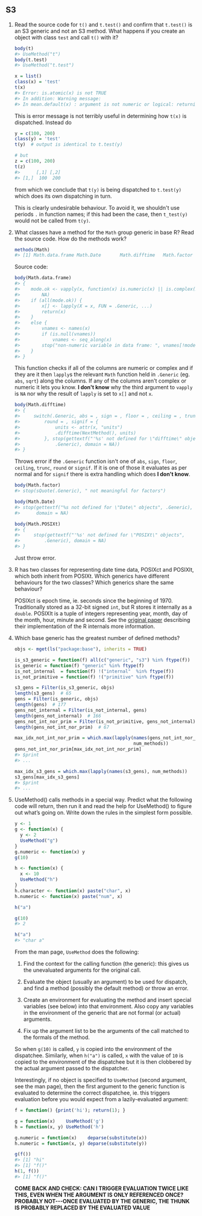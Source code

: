 S3
--

1.  Read the source code for `t()` and `t.test()` and confirm that `t.test()` is an S3 generic and not an S3 method.
    What happens if you create an object with class `test` and call `t()` with it?
    
    ```r
    body(t)
    #> UseMethod("t")
    body(t.test)
    #> UseMethod("t.test")
    
    x = list()
    class(x) = 'test'
    t(x)
    #> Error: is.atomic(x) is not TRUE
    #> In addition: Warning message:
    #> In mean.default(x) : argument is not numeric or logical: returning NA
    ```
    
    This is error message is not terribly useful in determining how `t(x)` is dispatched. Instead do
    
    ```r
    y = c(100, 200)
    class(y) = 'test'
    t(y)  # output is identical to t.test(y)
    
    # but
    z = c(100, 200)
    t(z)
    #>      [,1] [,2]
    #> [1,]  100  200
    ```
    
    from which we conclude that `t(y)` is being dispatched to `t.test(y)` which does its own dispatching in turn.
    
    This is clearly undesirable behaviour. To avoid it, we shouldn't use periods `.` in function names; if this
    had been the case, then `t_test(y)` would not be called from `t(y)`.
    
2.  What classes have a method for the `Math` group generic in base R?
    Read the source code. How do the methods work?
    
    ```r
    methods(Math)
    #> [1] Math.data.frame Math.Date       Math.difftime   Math.factor     Math.POSIXt
    ```
    
    Source code:
    ```r
    body(Math.data.frame)
    #> {
    #>    mode.ok <- vapply(x, function(x) is.numeric(x) || is.complex(x), 
    #>        NA)
    #>    if (all(mode.ok)) {
    #>        x[] <- lapply(X = x, FUN = .Generic, ...)
    #>        return(x)
    #>    }
    #>    else {
    #>        vnames <- names(x)
    #>        if (is.null(vnames)) 
    #>            vnames <- seq_along(x)
    #>        stop("non-numeric variable in data frame: ", vnames[!mode.ok])
    #>    }
    #> }
    ```
    This function checks if all of the columns are numeric or complex and if they are it then `lapply`s the
    relevant `Math` function held in `.Generic` (eg. `abs`, `sqrt`) along the columns. If any of the columns
    aren't complex or numeric it lets you know. **I don't know** why the third argument to `vapply` is `NA` nor
    why the result of `lapply` is set to `x[]` and not `x`.

    ```r
    body(Math.difftime)
    #> {
    #>     switch(.Generic, abs = , sign = , floor = , ceiling = , trunc = , 
    #>         round = , signif = {
    #>             units <- attr(x, "units")
    #>             .difftime(NextMethod(), units)
    #>         }, stop(gettextf("'%s' not defined for \"difftime\" objects", 
    #>             .Generic), domain = NA))
    #> }
    ```
    Throws error if the `.Generic` function isn't one of `abs`, `sign`, `floor`, `ceiling`, `trunc`, `round`
    or `signif`. If it is one of those it evaluates as per normal and for `signif` there is extra handling
    which does **I don't know**.
    
    
    ```r
    body(Math.factor)
    #> stop(sQuote(.Generic), " not meaningful for factors")
    
    body(Math.Date)
    #> stop(gettextf("%s not defined for \"Date\" objects", .Generic), 
    #>      domain = NA)
    
    body(Math.POSIXt)
    #> {
    #>     stop(gettextf("'%s' not defined for \"POSIXt\" objects", 
    #>         .Generic), domain = NA)
    #> }
    ```
    Just throw error.

3.  R has two classes for representing date time data, POSIXct and POSIXlt, which both inherit from POSIXt.
    Which generics have different behaviours for the two classes? Which generics share the same behaviour?

    POSIXct is epoch time, ie. seconds since the beginning of 1970. Traditionally stored as a 32-bit signed
    `int`, but R stores it internally as a `double`. POSIXlt is a tuple of integers representing year, month,
    day of the month, hour, minute and second.
    See the [original paper](http://cran.r-project.org/doc/Rnews/Rnews_2001-2.pdf#chapter*.12)
    describing their implementation of the R internals more information.

4.  Which base generic has the greatest number of defined methods?

    ```r
    objs <- mget(ls("package:base"), inherits = TRUE)

    is_s3_generic = function(f) all(c("generic", "s3") %in% ftype(f))
    is_generic = function(f) "generic" %in% ftype(f)
    is_not_internal  = function(f) !("internal"  %in% ftype(f))
    is_not_primitive = function(f) !("primitive" %in% ftype(f))

    s3_gens = Filter(is_s3_generic, objs)
    length(s3_gens)  # 65
    gens = Filter(is_generic, objs)
    length(gens)  # 177
    gens_not_internal = Filter(is_not_internal, gens)
    length(gens_not_internal)  # 166
    gens_not_int_nor_prim = Filter(is_not_primitive, gens_not_internal)
    length(gens_not_int_nor_prim)  # 67

    max_idx_not_int_nor_prim = which.max(lapply(names(gens_not_int_nor_prim),
                                                num_methods))
    gens_not_int_nor_prim[max_idx_not_int_nor_prim]
    #> $print
    #> ...

    max_idx_s3_gens = which.max(lapply(names(s3_gens), num_methods))
    s3_gens[max_idx_s3_gens]
    #> $print
    #> ...
    ```

5.  UseMethod() calls methods in a special way. Predict what the following
    code will return, then run it and read the help for UseMethod() to figure
    out what’s going on. Write down the rules in the simplest form possible.
    ```r
    y <- 1
    g <- function(x) {
      y <- 2
      UseMethod("g")
    }
    g.numeric <- function(x) y
    g(10)

    h <- function(x) {
      x <- 10
      UseMethod("h")
    }
    h.character <- function(x) paste("char", x)
    h.numeric <- function(x) paste("num", x)

    h("a")
    ```

    ```r
    g(10)
    #> 2

    h("a")
    #> "char a"
    ```
    
    From the man page, `UseMethod` does the following:

    1.  Find the context for the calling function (the generic): this
        gives us the unevaluated arguments for the original call.

    2.  Evaluate the object (usually an argument) to be used for
        dispatch, and find a method (possibly the default method) or
        throw an error.

    3.  Create an environment for evaluating the method and insert
        special variables (see below) into that environment.  Also
        copy any variables in the environment of the generic that are
        not formal (or actual) arguments.

    4.  Fix up the argument list to be the arguments of the call
        matched to the formals of the method.

    So when `g(10)` is called, `y` is copied into the environment of the
    dispatchee. Similarly, when `h("a")` is called, `x` with the value of
    `10` is copied to the environment of the dispatchee but it is then clobbered by the actual argument passed to the dispatcher.

    Interestingly, if no object is specified to `UseMethod` (second argument,
    see the man page), then the first argument to the generic function is
    evaluated to determine the correct dispatchee, ie. this triggers
    evaluation before you would expect from a lazily-evaluated argument:
    ```r
    f = function() {print('hi'); return(1); }

    g = function(x)    UseMethod('g')
    h = function(x, y) UseMethod('h')

    g.numeric = function(x)    deparse(substitute(x))
    h.numeric = function(x, y) deparse(substitute(y))

    g(f())
    #> [1] "hi"
    #> [1] "f()"
    h(1, f())
    #> [1] "f()"
    ```
    **COME BACK AND CHECK: CAN I TRIGGER EVALUATION TWICE LIKE THIS, EVEN
    WHEN THE ARGUMENT IS ONLY REFERENCED ONCE? PROBABLY NOT---ONCE EVALUATED
    BY THE GENERIC, THE THUNK IS PROBABLY REPLACED BY THE EVALUATED VALUE**

